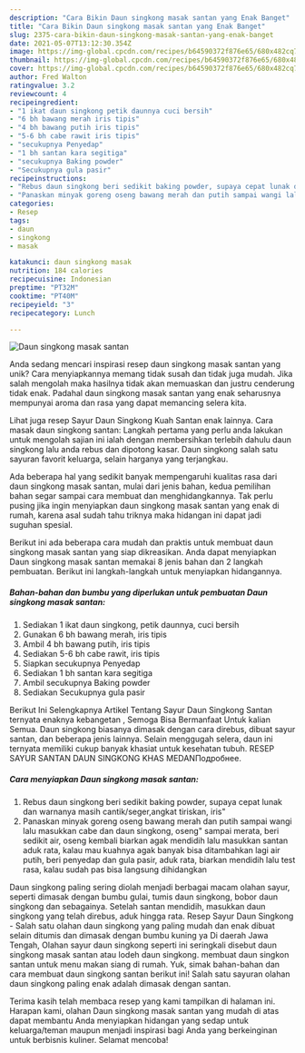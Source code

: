 ```yaml
---
description: "Cara Bikin Daun singkong masak santan yang Enak Banget"
title: "Cara Bikin Daun singkong masak santan yang Enak Banget"
slug: 2375-cara-bikin-daun-singkong-masak-santan-yang-enak-banget
date: 2021-05-07T13:12:30.354Z
image: https://img-global.cpcdn.com/recipes/b64590372f876e65/680x482cq70/daun-singkong-masak-santan-foto-resep-utama.jpg
thumbnail: https://img-global.cpcdn.com/recipes/b64590372f876e65/680x482cq70/daun-singkong-masak-santan-foto-resep-utama.jpg
cover: https://img-global.cpcdn.com/recipes/b64590372f876e65/680x482cq70/daun-singkong-masak-santan-foto-resep-utama.jpg
author: Fred Walton
ratingvalue: 3.2
reviewcount: 4
recipeingredient:
- "1 ikat daun singkong petik daunnya cuci bersih"
- "6 bh bawang merah iris tipis"
- "4 bh bawang putih iris tipis"
- "5-6 bh cabe rawit iris tipis"
- "secukupnya Penyedap"
- "1 bh santan kara segitiga"
- "secukupnya Baking powder"
- "Secukupnya gula pasir"
recipeinstructions:
- "Rebus daun singkong beri sedikit baking powder, supaya cepat lunak dan warnanya masih cantik/seger,angkat tiriskan, iris&#34;"
- "Panaskan minyak goreng oseng bawang merah dan putih sampai wangi lalu masukkan cabe dan daun singkong, oseng&#34; sampai merata, beri sedikit air, oseng kembali biarkan agak mendidih lalu masukkan santan aduk rata, kalau mau kuahnya agak banyak bisa ditambahkan lagi air putih, beri penyedap dan gula pasir, aduk rata, biarkan mendidih lalu test rasa, kalau sudah pas bisa langsung dihidangkan"
categories:
- Resep
tags:
- daun
- singkong
- masak

katakunci: daun singkong masak 
nutrition: 184 calories
recipecuisine: Indonesian
preptime: "PT32M"
cooktime: "PT40M"
recipeyield: "3"
recipecategory: Lunch

---
```



![Daun singkong masak santan](https://img-global.cpcdn.com/recipes/b64590372f876e65/680x482cq70/daun-singkong-masak-santan-foto-resep-utama.jpg)

Anda sedang mencari inspirasi resep daun singkong masak santan yang unik? Cara menyiapkannya memang tidak susah dan tidak juga mudah. Jika salah mengolah maka hasilnya tidak akan memuaskan dan justru cenderung tidak enak. Padahal daun singkong masak santan yang enak seharusnya mempunyai aroma dan rasa yang dapat memancing selera kita.

Lihat juga resep Sayur Daun Singkong Kuah Santan enak lainnya. Cara masak daun singkong santan: Langkah pertama yang perlu anda lakukan untuk mengolah sajian ini ialah dengan membersihkan terlebih dahulu daun singkong lalu anda rebus dan dipotong kasar. Daun singkong salah satu sayuran favorit keluarga, selain harganya yang terjangkau.

Ada beberapa hal yang sedikit banyak mempengaruhi kualitas rasa dari daun singkong masak santan, mulai dari jenis bahan, kedua pemilihan bahan segar sampai cara membuat dan menghidangkannya. Tak perlu pusing jika ingin menyiapkan daun singkong masak santan yang enak di rumah, karena asal sudah tahu triknya maka hidangan ini dapat jadi suguhan spesial.


Berikut ini ada beberapa cara mudah dan praktis untuk membuat daun singkong masak santan yang siap dikreasikan. Anda dapat menyiapkan Daun singkong masak santan memakai 8 jenis bahan dan 2 langkah pembuatan. Berikut ini langkah-langkah untuk menyiapkan hidangannya.

<!--inarticleads1-->

##### Bahan-bahan dan bumbu yang diperlukan untuk pembuatan Daun singkong masak santan:

1. Sediakan 1 ikat daun singkong, petik daunnya, cuci bersih
1. Gunakan 6 bh bawang merah, iris tipis
1. Ambil 4 bh bawang putih, iris tipis
1. Sediakan 5-6 bh cabe rawit, iris tipis
1. Siapkan secukupnya Penyedap
1. Sediakan 1 bh santan kara segitiga
1. Ambil secukupnya Baking powder
1. Sediakan Secukupnya gula pasir


Berikut Ini Selengkapnya Artikel Tentang Sayur Daun Singkong Santan ternyata enaknya kebangetan , Semoga Bisa Bermanfaat Untuk kalian Semua. Daun singkong biasanya dimasak dengan cara direbus, dibuat sayur santan, dan beberapa jenis lainnya. Selain menggugah selera, daun ini ternyata memiliki cukup banyak khasiat untuk kesehatan tubuh. RESEP SAYUR SANTAN DAUN SINGKONG KHAS MEDANПодробнее. 

<!--inarticleads2-->

##### Cara menyiapkan Daun singkong masak santan:

1. Rebus daun singkong beri sedikit baking powder, supaya cepat lunak dan warnanya masih cantik/seger,angkat tiriskan, iris&#34;
1. Panaskan minyak goreng oseng bawang merah dan putih sampai wangi lalu masukkan cabe dan daun singkong, oseng&#34; sampai merata, beri sedikit air, oseng kembali biarkan agak mendidih lalu masukkan santan aduk rata, kalau mau kuahnya agak banyak bisa ditambahkan lagi air putih, beri penyedap dan gula pasir, aduk rata, biarkan mendidih lalu test rasa, kalau sudah pas bisa langsung dihidangkan


Daun singkong paling sering diolah menjadi berbagai macam olahan sayur, seperti dimasak dengan bumbu gulai, tumis daun singkong, bobor daun singkong dan sebagainya. Setelah santan mendidih, masukkan daun singkong yang telah direbus, aduk hingga rata. Resep Sayur Daun Singkong - Salah satu olahan daun singkong yang paling mudah dan enak dibuat selain ditumis dan dimasak dengan bumbu kuning ya Di daerah Jawa Tengah, Olahan sayur daun singkong seperti ini seringkali disebut daun singkong masak santan atau lodeh daun singkong. membuat daun singkon santan untuk menu makan siang di rumah. Yuk, simak bahan-bahan dan cara membuat daun singkong santan berikut ini! Salah satu sayuran olahan daun singkong paling enak adalah dimasak dengan santan. 

Terima kasih telah membaca resep yang kami tampilkan di halaman ini. Harapan kami, olahan Daun singkong masak santan yang mudah di atas dapat membantu Anda menyiapkan hidangan yang sedap untuk keluarga/teman maupun menjadi inspirasi bagi Anda yang berkeinginan untuk berbisnis kuliner. Selamat mencoba!
